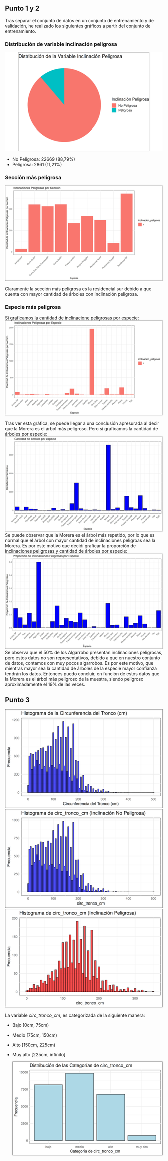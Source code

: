 ## Punto 1 y 2

Tras separar el conjunto de datos en un conjunto de entrenamiento y de validación, he realizado los siguientes gráficos a partir del conjunto de entrenamiento.

### Distribución de variable inclinación peligrosa

![](images/a/1/distribucion_inclinacion_peligrosa_torta.png)

- No Peligrosa: 22669 (88,79%)
- Peligrosa: 2861 (11,21%)

### Sección más peligrosa

![](images/a/1/inclinacion_peligrosa_seccion.jpg)

Claramente la sección más peligrosa es la residencial sur debido a que cuenta con mayor cantidad de árboles con inclinación peligrosa.

### Especie más peligrosa

Si graficamos la cantidad de inclinacione peligrosas por especie:
![](images/a/1/inclinacion_peligrosa_especie.jpg)

Tras ver esta gráfica, se puede llegar a una conclusión apresurada al decir que la Morera es el árbol más peligroso. Pero si graficamos la cantidad de árboles por especie:
![](images/a/1/cantidad_arboles_por_especie.jpg)
Se puede observar que la Morera es el árbol más repetido, por lo que es normal que el árbol con mayor cantidad de inclinaciones peligroas sea la Morera. Es por este motivo que decidí graficar la proporción de inclinaciones peligrosas y cantidad de árboles por especie:
![](images/a/1/proporcion_inclinaciones_por_especie.jpg)
Se observa que el 50% de los Algarrobo presentan inclinaciones peligrosas, pero estos datos no son representativos, debido a que en nuestro conjunto de datos, contamos con muy pocos algarrobos.
Es por este motivo, que mientras mayor sea la cantidad de árboles de la especie mayor confianza tendrán los datos. Entonces puedo concluir, en función de estos datos que la Morera es el árbol más peligroso de la muestra, siendo peligroso aproximadamente el 19% de las veces.

## Punto 3

![](images/a/3/histograma_circ_tronco_cm.png)
![](images/a/3/histograma_circ_tronco_cm_no_peligrosa.png)
![](images/a/3/histograma_circ_tronco_cm_peligrosa.png)

La variable _circ_tronco_cm_, es categorizada de la siguiente manera:

- Bajo [0cm, 75cm)
- Medio [75cm, 150cm)
- Alto [150cm, 225cm)
- Muy alto [225cm, infinito]

  ![](images/a/3/distribucion_circ_tronco_cm_cat.png)

